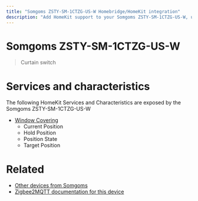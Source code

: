 ```yaml
---
title: "Somgoms ZSTY-SM-1CTZG-US-W Homebridge/HomeKit integration"
description: "Add HomeKit support to your Somgoms ZSTY-SM-1CTZG-US-W, using Homebridge, Zigbee2MQTT and homebridge-z2m."
---
```

<!---
This file has been GENERATED using src/docgen/docgen.ts
DO NOT EDIT THIS FILE MANUALLY!
-->
# Somgoms ZSTY-SM-1CTZG-US-W
> Curtain switch


# Services and characteristics
The following HomeKit Services and Characteristics are exposed by
the Somgoms ZSTY-SM-1CTZG-US-W

* [Window Covering](../../cover.md)
  * Current Position
  * Hold Position
  * Position State
  * Target Position


# Related
* [Other devices from Somgoms](../index.md#somgoms)
* [Zigbee2MQTT documentation for this device](https://www.zigbee2mqtt.io/devices/ZSTY-SM-1CTZG-US-W.html)